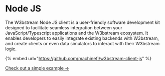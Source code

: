 # Node JS

The W3bstream Node JS client is a user-friendly software development kit designed to facilitate seamless integration between your JavaScript/Typescript applications and the W3bstream ecosystem. It enables developers to easily integrate existing backends with W3bstream, and create clients or even data simulators to interact with their W3bstream logic.

{% embed url="https://github.com/machinefi/w3bstream-client-js" %}

[Check out a simple example ->](https://github.com/machinefi/w3bstream-ts-example/blob/main/index.ts)

